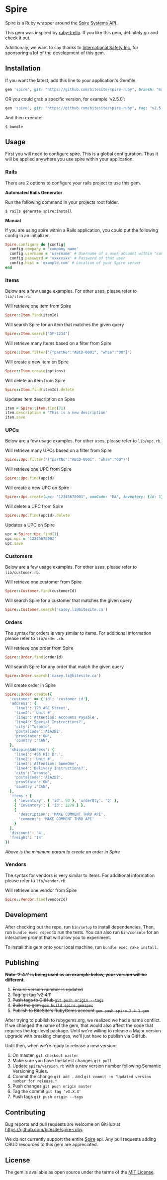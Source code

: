 # Spire

Spire is a Ruby wrapper around the [Spire Systems API](http://www.spiresystems.com/).

This gem was inspired by [ruby-trello](https://github.com/jeremytregunna/ruby-trello).
If you like this gem, definitely go and check it out.

Additionaly, we want to say thanks to [International Safety Inc.](https://www.internationalsafety.com/) for sponsoring a lof of the development of this gem.

## Installation

If you want the latest, add this line to your application's Gemfile:

```ruby
gem 'spire', git: "https://github.com/bitesite/spire-ruby", branch: "master"
```

OR you could grab a specific version, for example 'v2.5.0':

```ruby
gem 'spire', git: "https://github.com/bitesite/spire-ruby", tag: "v2.5.0"
```

And then execute:

```shell
$ bundle
```

## Usage

First you will need to configure spire. This is a global configuration. Thus it will be applied anywhere you use spire within
your application.

### Rails

There are 2 options to configure your rails project to use this gem.

**Automated Rails Generator**

Run the following command in your projects root folder.

```shell
$ rails generate spire:install
```

**Manual**

If you are using spire within a Rails application, you could put the following config in an initializer.

```ruby
Spire.configure do |config|
  config.company = 'company name'
  config.username = 'username' # Username of a user account within "company name"
  config.password = 'xxxxxxxx' # Password of that user
  config.host = 'example.com' # Location of your Spire server
end
```

### Items

Below are a few usage examples. For other uses, please refer to `lib/item.rb`.

Will retrieve one item from Spire

```ruby
Spire::Item.find(itemId)
```

Will search Spire for an item that matches the given query

```ruby
Spire::Item.search('GF-1234')
```

Will retrieve many Items based on a filter from Spire

```ruby
Spire::Item.filter('{"partNo":"ABCD-0001", "whse":"00"}')
```

Will create a new item on Spire

```ruby
Spire::Item.create(options)
```

Will delete an item from Spire

```ruby
Spire::Item.find(itemId).delete
```

Updates item description on Spire

```ruby
item = Spire::Item.find(71)
item.description = 'This is a new description'
item.save
```

### UPCs

Below are a few usage examples. For other uses, please refer to `lib/upc.rb`.

Will retrieve many UPCs based on a filter from Spire

```ruby
Spire::Upc.filter('{"partNo":"ABCD-0001", "whse":"00"}')
```

Will retrieve one UPC from Spire

```ruby
Spire::Upc.find(upcId)
```

Will create a new UPC on Spire

```ruby
Spire::Upc.create(upc: "12345678901", uomCode: "EA", inventory: {id: 1})
```

Will delete a UPC from Spire

```ruby
Spire::Upc.find(upcId).delete
```

Updates a UPC on Spire

```ruby
upc = Spire::Upc.find(1)
upc.upc = '12345678902'
upc.save
```

### Customers

Below are a few usage examples. For other uses, please refer to `lib/customer.rb`.

Will retrieve one customer from Spire

```ruby
Spire::Customer.find(customerId)
```

Will search Spire for a customer that matches the given query

```ruby
Spire::Customer.search('casey.li@bitesite.ca')
```

### Orders

The syntax for orders is very similar to items. For additional information please refer to `lib/order.rb`.

Will retrieve one order from Spire

```ruby
Spire::Order.find(orderId)
```

Will search Spire for any order that match the given query

```ruby
Spire::Order.search('casey.li@bitesite.ca')
```

Will create order in Spire

```ruby
Spire::Order.create({
  'customer' => {'id': 'customer id'},
  'address': {
    'line1':'123 ABC Street',
    'line2':' Unit #',
    'line3':'Attention: Accounts Payable',
    'line4':'Special Instructions?',
    'city':'Toronto',
    'postalCode':'A1A2B2',
    'provState':'ON',
    'country':'CAN',
  },
  'shippingAddress': {
    'line1':'456 HIJ Dr.',
    'line2':' Unit #',
    'line3':'Attention: SomeOne',
    'line4':'Delivery Instructions?',
    'city':'Toronto',
    'postalCode':'A1A2B2',
    'provState':'ON',
    'country':'CAN',
  },
  'items': [
    { 'inventory': { 'id': 93 }, 'orderQty': '2' },
    { 'inventory': { 'id': 2279 } },
    {
      'description': 'MAKE COMMENT THRU API',
      'comment': 'MAKE COMMENT THRU API'
    }
  ],
  'discount': '4',
  'freight': '14'
})
```

_Above is the minimum param to create an order in Spire_

### Vendors

The syntax for vendors is very similar to items. For additional information please refer to `lib/vendor.rb`.

Will retrieve one vendor from Spire

```ruby
Spire::Vendor.find(vendorId)
```

## Development

After checking out the repo, run `bin/setup` to install dependencies. Then, run `bundle exec rspec` to run the tests. You can also run `bin/console` for an interactive prompt that will allow you to experiment.

To install this gem onto your local machine, run `bundle exec rake install`.

## Publishing

~~**Note '2.4.1' is being used as an example below, your version will be different.**~~

1. ~~Ensure version number is updated~~
2. ~~Tag `git tag 'v2.4.1'~~
3. ~~Push tags to GitHub `git push origin --tags`~~
4. ~~Build the gem `gem build spire.gemspec`~~
5. ~~Publish to BiteSite's RubyGems account `gem push spire-2.4.1.gem`~~

After trying to publish to rubygems.org, we realized we had a name conflict. If we changed the name of the gem,
that would also affect the code that requires the top-level package. Until we're willing to release a Major version
upgrade with breaking changes, we'll just have to publish via GitHub.

Until then, when we're ready to release a new version:

1. On master, `git checkout master`
2. Make sure you have the latest changes `git pull`
3. Update `spire/version.rb` with a new version number following Semantic Versioning Rules.
4. Commit the change `git add .` and `git commit -m "Updated version number for release."`
5. Push changes `git push origin master`
6. Tag the commit `git tag 'vX.X.X'`
7. Push tags `git push origin --tags`

## Contributing

Bug reports and pull requests are welcome on GitHub at https://github.com/bitesite/spire-ruby.

We do not currently support the entire [Spire](http://www.spiresystems.com/) api.
Any pull requests adding CRUD resources to this gem are appreciated.

## License

The gem is available as open source under the terms of the [MIT License](https://opensource.org/licenses/MIT).
